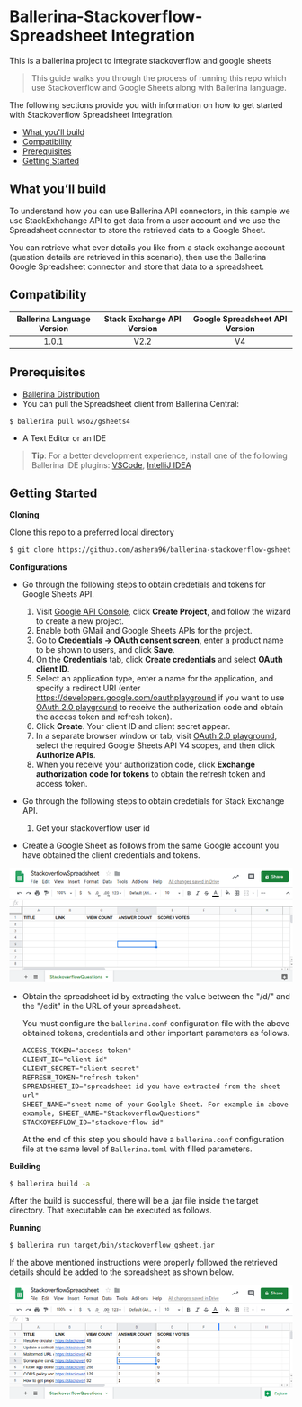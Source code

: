 # Ballerina-Stackoverflow-Spreadsheet Integration

This is a ballerina project to integrate stackoverflow and google sheets
<!-- 
Stack Exchange API Version V2.2 is used in this project to retrieve questions and its related data of a given user using a GET request through Ballerina. 

The Google Spreadsheet endpoint allows you to access the Google Spreadsheet API Version v4 through Ballerina. This project stores the retrieved stackoverflow data in a spreadsheet.
 -->

> This guide walks you through the process of running this repo which use Stackoverflow and Google Sheets along with Ballerina language.

The following sections provide you with information on how to get started with Stackoverflow Spreadsheet Integration.
- [What you'll build](#what-youll-build)
- [Compatibility](#compatibility)
- [Prerequisites](#prerequisites)
- [Getting Started](#getting-started)

## What you’ll build

To understand how you can use Ballerina API connectors, in this sample we use StackExhchange API to get data from a user account and we use the Spreadsheet connector to store the retrieved data to a Google Sheet.

You can retrieve what ever details you like from a stack exchange account (question details are retrieved in this scenario), then use the Ballerina Google Spreadsheet connector and store that data to a spreadsheet.

## Compatibility

| Ballerina Language Version  | Stack Exchange API Version | Google Spreadsheet API Version |
|:---------------------------:|:------------------------------:|:------------------------------:|
|  1.0.1                     |   V2.2                           |   V4                           |

## Prerequisites
 
- [Ballerina Distribution](https://ballerina.io/learn/getting-started/)
- You can pull the Spreadsheet client from Ballerina Central:
```ballerina
$ ballerina pull wso2/gsheets4
```
- A Text Editor or an IDE 
> **Tip**: For a better development experience, install one of the following Ballerina IDE plugins: [VSCode](https://marketplace.visualstudio.com/items?itemName=ballerina.ballerina), [IntelliJ IDEA](https://plugins.jetbrains.com/plugin/9520-ballerina)

## Getting Started

**Cloning**

Clone this repo to a preferred local directory

```bash
$ git clone https://github.com/ashera96/ballerina-stackoverflow-gsheet.git
```

**Configurations**
- Go through the following steps to obtain credetials and tokens for Google Sheets API.
    1. Visit [Google API Console](https://console.developers.google.com), click **Create Project**, and follow the wizard 
    to create a new project.
    2. Enable both GMail and Google Sheets APIs for the project.
    3. Go to **Credentials -> OAuth consent screen**, enter a product name to be shown to users, and click **Save**.
    4. On the **Credentials** tab, click **Create credentials** and select **OAuth client ID**. 
    5. Select an application type, enter a name for the application, and specify a redirect URI 
    (enter https://developers.google.com/oauthplayground if you want to use 
    [OAuth 2.0 playground](https://developers.google.com/oauthplayground) to receive the authorization code and obtain the 
    access token and refresh token). 
    6. Click **Create**. Your client ID and client secret appear. 
    7. In a separate browser window or tab, visit [OAuth 2.0 playground](https://developers.google.com/oauthplayground), 
    select the required Google Sheets API V4 scopes, and then click **Authorize APIs**.
    8. When you receive your authorization code, click **Exchange authorization code for tokens** to obtain the refresh 
    token and access token. 


- Go through the following steps to obtain credetials for Stack Exchange API.
    1. Get your stackoverflow user id      

- Create a Google Sheet as follows from the same Google account you have obtained the client credentials and tokens.

![Image of the created spreadsheet](./spreadsheet1.png?raw=true "Optional Title")


- Obtain the spreadsheet id by extracting the value between the "/d/" and the "/edit" in the URL of your spreadsheet.

  You must configure the `ballerina.conf` configuration file with the above obtained tokens, credentials and 
  other important parameters as follows.
  ```
  ACCESS_TOKEN="access token"
  CLIENT_ID="client id"
  CLIENT_SECRET="client secret"
  REFRESH_TOKEN="refresh token"
  SPREADSHEET_ID="spreadsheet id you have extracted from the sheet url"
  SHEET_NAME="sheet name of your Goolgle Sheet. For example in above example, SHEET_NAME="StackoverflowQuestions"
  STACKOVERFLOW_ID="stackoverflow id"
  ```

  At the end of this step you should have a `ballerina.conf` configuration file at the same level of `Ballerina.toml` with filled parameters.



**Building**

```bash
$ ballerina build -a
```

After the build is successful, there will be a .jar file inside the target directory. That executable can be executed 
as follows.

**Running**

```bash
$ ballerina run target/bin/stackoverflow_gsheet.jar
```

If the above mentioned instructions were properly followed the retrieved details should be added to the spreadsheet as shown below.

![Image of the spreadsheet with the retrieved data](./spreadsheet2.png?raw=true "Optional Title")
